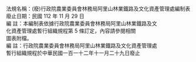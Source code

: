 法規名稱：(廢)行政院農業委員會林務局阿里山林業鐵路及文化資產管理處編制表  
廢止日期：民國 112 年 11 月 29 日  
編 註：本編制表依據行政院農業委員會林務局阿里山林業鐵路及文  
化資產管理處暫行組織規程第 5 條訂定，內容請參閱相關  
圖表附檔。  
編 註：行政院農業委員會林務局阿里山林業鐵路及文化資產管理處  
暫行組織規程於中華民國一百一十二年十一月二十九日廢止  


